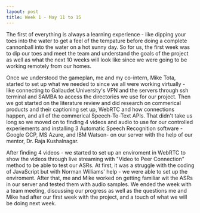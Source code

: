 ```yaml
---
layout: post
title: Week 1 - May 11 to 15
---
```


The first of everything is always a learning experience - like dipping your toes into the water to get a feel of the tempature before doing a complete cannonball into the water on a hot sunny day. So for us, the first week was to dip our toes and meet the team and understand the goals of the project as well as what the next 10 weeks will look like since we were going to be working remotely from our homes. 

Once we understood the gameplan, me and my co-intern, Mike Tota, started to set up what we needed to since we all were working virtually - like connecting to Gallaudet University's VPN and the servers through ssh terminal and SAMBA to access the directories we use for our project. Then we got started on the literature review and did research on commerical products and their captioning set up, WebRTC and how connections happen, and all of the commerical Speech-To-Text APIs. That didn't take us long so we moved on to finding 4 videos and audio to use for our controlled experiements and installing 3 Automatic Speech Recognition software -Google GCP, MS Azure, and IBM Watson- on our server with the help of our mentor, Dr. Raja Kushalnagar.

After finding 4 videos - we started to set up an enviroment in WebRTC to show the videos through live streaming with "Video to Peer Connection" method to be able to test our ASRs. At first, it was a struggle with the coding of JavaScript but with Norman Williams' help - we were able to set up the enviroment. After that, me and Mike worked on getting familiar wit the ASRs in our server and tested them with audio samples. We ended the week with a team meeting, discussing our progress as well as the questions me and Mike had after our first week with the project, and a touch of what we will be doing next week. 
